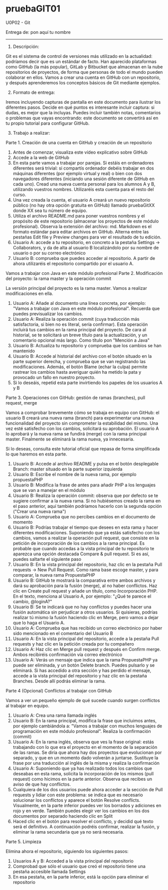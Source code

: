 # pruebaGIT01
U0P02 - Git

Entrega de: pon aquí tu nombre

---

1. Descripción:

Git es el sistema de control de versiones más utilizado en la actualidad: podríamos decir que es un estándar de facto. Han aparecido plataformas como GitHub (la más popular), GitLab y Bitbucket que almacenan en la nube repositorios de proyectos, de forma que personas de todo el mundo pueden colaborar en ellos. Vamos a crear una cuenta en GitHub con un repositorio, y después aprenderemos los conceptos básicos de Git mediante ejemplos.

2. Formato de entrega:

Iremos incluyendo capturas de pantalla en este documento para ilustrar los diferentes pasos. Decide en qué puntos es interesante incluir captura: si dudas, es mejor que la incluyas. Puedes incluir también notas, comentarios o problemas que vayas encontrando: este documento se convertirá así en tu propio tutorial para configurar GitHub.

3. Trabajo a realizar:

Parte 1. Creación de una cuenta en GitHub y creación de un repositorio

1. Antes de comenzar, visualiza este vídeo explicativo sobre GitHub
2. Accede a la web de GitHub
3. En esta parte vamos a trabajar por parejas. Si estáis en ordenadores diferentes será trivial: si compartís ordenador debéis trabajar en dos máquinas diferentes (por ejemplo virtual y real) o bien con dos navegadores diferentes (iniciando una sesión diferente de GitHub en cada uno). Cread una nueva cuenta personal para los alumnos A y B, utilizando vuestros nombres. Utilizaréis esta cuenta para el resto del curso. 
4. Una vez creada la cuenta, el usuario A creará un nuevo repositorio público (no hay otra opción gratuita en GitHub) llamado pruebaGitXX donde XX sea tu número de equipo.
5. Utiliza el archivo README.md para poner vuestros nombres y el propósito de este repositorio (almacenar los proyectos de este módulo profesional). Observa la extensión del archivo: md. Markdown es el formato estándar para editar archivos en  GitHub. Alterna entre las pestañas Edit file y Preview changes para ver el resultado de tu edición.
6. Usuario A: accede a tu repositorio, en concreto a la pestaña Settings → Collaborators, y da de alta al usuario B localizándolo por su nombre de usuario o por su correo electrónico
7. Usuario B: comprueba que puedes acceder al repositorio. A partir de ahora utilizaréis el repositorio compartido por el usuario A.

Vamos a trabajar con Java en este módulo profesional
Parte 2. Modificación del proyecto: la rama master y la operación commit

La versión principal del proyecto es la rama master. Vamos a realizar modificaciones en ella.

1. Usuario A: Añade al documento una línea concreta, por ejemplo: "Vamos a trabajar con Java en este módulo profesional". Recuerda que puedes previsualizar los cambios.
2. Usuario A:  Realiza la operación commit (cuya traducción más satisfactoria, si bien no es literal, sería confirmar). Esta operación incluirá tus cambios en la rama principal del proyecto. De cara al historial, se te solicitará un breve título para la actualización, y un comentario opcional más largo. Como título pon "Mención a Java"
3. Usuario B: Actualiza tu repositorio y comprueba que los cambios se han mantenido
4. Usuario B: Accede al historial del archivo con el botón situado en la parte superior derecha, y comprueba que se van registrando las modificaciones. Además, el botón Blame (echar la culpa) permite rastrear los cambios hasta averiguar quién ha metido la pata y provocado un fallo en nuestro proyecto.
5. Si lo deseáis, repetid esta parte invirtiendo los papeles de los usuarios A y B

Parte 3. Operaciones con GitHub: gestión de ramas (branches), pull request, merge

Vamos a comprobar brevemente cómo se trabaja en equipo con GitHub: el usuario B creará una nueva rama (branch) para experimentar una nueva funcionalidad del proyecto sin comprometer la estabilidad del mismo. Una vez esté satisfecho con los cambios, solicitará su aprobación. El usuario A lo aprobará y la nueva rama se fundirá (merge) con la rama principal master. Finalmente se eliminará la rama nueva, ya innecesaria.

Si lo deseas, consulta este tutorial oficial que repasa de forma simplificada lo que haremos en esta parte.

1. Usuario B: Accede al archivo README y pulsa en el botón desplegable Branch: master situado en la parte superior izquierda
2. Usuario B: Escribe el nombre de la nueva rama, por ejemplo propuestaPHP
3. Usuario B: Modifica la frase de antes para añadir PHP a los lenguajes que se van a manejar en el módulo
4. Usuario B: Realiza la operación commit: observa que por defecto se te sugiere confirmar a la nueva rama. Si no hubiésemos creado la rama en el paso anterior, aquí también podríamos hacerlo con la segunda opción ("Crear una nueva rama")
5. Usuario A: Comprueba que no percibes cambios en el documento de momento
6. Usuario B: Podrías trabajar el tiempo que desees en esta rama y hacer diferentes modificaciones. Suponiendo que ya estás satisfecho con los cambios, vamos a realizar la operación pull request, que consiste en la petición de incorporación de los cambios a la rama principal. Es probable que cuando accedas a la vista principal de tu repositorio te aparezca una opción destacada Compare & pull request. Si es así, puedes saltarte el siguiente paso
7. Usuario B: En la vista principal del repositorio, haz clic en la pestaña Pull requests → New Pull Request. Como rama base escoge master, y para comparar, la nueva rama PropuestaPHP
8. Usuario B: GitHub te mostrará la comparativa entre ambos archivos y dará su aprobación para la fusión (merge), al no haber conflictos. Haz clic en Create pull request y añade un título, como Incorporación PHP. En el texto, menciona al Usuario A, por ejemplo: "¿Qué te parece el cambio, @loginA?"
9. Usuario B: Se te indicará que no hay conflictos y puedes hacer una fusión automática sin perjudicar a otros usuarios. Si quisieras, podrías realizar tú mismo la fusión haciendo clic en Merge, pero vamos a dejar que lo haga el Usuario A.
10. Usuario A: Comprueba que has recibido un correo electrónico por haber sido mencionado en el comentario del Usuario B
11. Usuario A: En la vista principal del repositorio, accede a la pestaña Pull requests y haz clic en la petición creada por tu compañero
12. Usuario A: Haz clic en Merge pull request y después en Confirm merge. Ambos recibiréis confirmación vía correo electrónico
13. Usuario A: Verás un mensaje que indica que la rama PropuestaPHP ya puede ser eliminada, y un botón Delete branch. Puedes pulsarlo y se eliminará. Si has accedido a otra sección y has perdido el mensaje, accede a la vista principal del repositorio y haz clic en la pestaña Branches. Desde allí podrás eliminar la rama.

Parte 4 (Opcional) Conflictos al trabajar con GitHub

Vamos a ver un pequeño ejemplo de qué sucede cuando surgen conflictos al trabajar en equipo.

1. Usuario A: Crea una rama llamada inglés
2. Usuario B: En la rama principal, modifica la frase que incluimos antes, por ejemplo cambiándola a: "Vamos a trabajar con muchos lenguajes de programación en este módulo profesional". Realiza la confirmación (commit)
3. Usuario A: En la rama inglés, observa que ves la frase original: estás trabajando con lo que era el proyecto en el momento de la separación de las ramas. Se diría que ahora hay dos proyectos que evolucionan por separado, y que en un momento dado volverán a juntarse. Sustituye la frase por una traducción al inglés de la misma y realiza la confirmación
4. Usuario A: Suponiendo que ya has realizado todos los cambios que deseabas en esta rama, solicita la incorporación de los mismos (pull request) como hicimos en la parte anterior. Observa que recibes un aviso de que hay conflictos.
5. Cualquiera de los dos usuarios puede ahora acceder a la sección de Pull requests y lidiar con este problema: se indica que es necesario solucionar los conflictos y aparece el botón Resolve conflicts. Visualmente, en la parte inferior puedes ver los borrados y adiciones en rojo y en verde. También puedes elegir ver los cambios en los dos documentos por separado haciendo clic en Split
6. Haced clic en el botón para resolver el conflicto, y decidid qué texto será el definitivo. A continuación podréis confirmar, realizar la fusión, y eliminar la rama secundaria que ya no será necesaria.

Parte 5. Limpieza

Elimina ahora el repositorio, siguiendo los siguientes pasos:

1. Usuarios A y B: Acceded a la vista principal del repositorio
2. Comprobad que sólo el usuario que creó el repositorio tiene una pestaña accesible llamada Settings
3. En esa pestaña, en la parte inferior, está la opción para eliminar el repositorio

